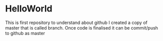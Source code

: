 # HelloWorld
This is first repository to understand about github
I created a copy of master that is called branch. Once code is finalised it can be commit/push to github as master
